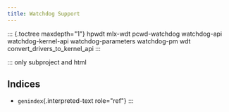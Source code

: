 ```yaml
---
title: Watchdog Support
---
```


::: {.toctree maxdepth="1"}
hpwdt mlx-wdt pcwd-watchdog watchdog-api watchdog-kernel-api watchdog-parameters watchdog-pm wdt convert_drivers_to_kernel_api
:::

::: only
subproject and html

## Indices

-   `genindex`{.interpreted-text role="ref"}
:::
